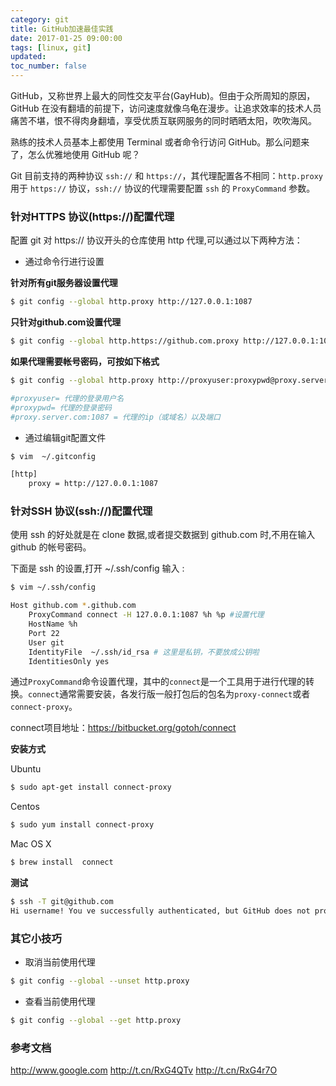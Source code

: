 ```yaml
---
category: git
title: GitHub加速最佳实践
date: 2017-01-25 09:00:00
tags: [linux, git]
updated:
toc_number: false
---
```


GitHub，又称世界上最大的同性交友平台(GayHub)。但由于众所周知的原因，GitHub 在没有翻墙的前提下，访问速度就像乌龟在漫步。让追求效率的技术人员痛苦不堪，恨不得肉身翻墙，享受优质互联网服务的同时晒晒太阳，吹吹海风。

熟练的技术人员基本上都使用 Terminal 或者命令行访问 GitHub。那么问题来了，怎么优雅地使用 GitHub 呢？

Git 目前支持的两种协议 `ssh://` 和 `https://`，其代理配置各不相同：`http.proxy`用于 `https://` 协议，`ssh://` 协议的代理需要配置 `ssh` 的 `ProxyCommand` 参数。

<!-- more -->

### 针对HTTPS 协议(https://)配置代理

配置 git 对 https:// 协议开头的仓库使用 http 代理,可以通过以下两种方法：

- 通过命令行进行设置

**针对所有git服务器设置代理**

```bash
$ git config --global http.proxy http://127.0.0.1:1087
```

**只针对github.com设置代理**

```bash
$ git config --global http.https://github.com.proxy http://127.0.0.1:1087
```

**如果代理需要帐号密码，可按如下格式**

```bash
$ git config --global http.proxy http://proxyuser:proxypwd@proxy.server.com:1087

#proxyuser= 代理的登录用户名
#proxypwd= 代理的登录密码
#proxy.server.com:1087 = 代理的ip（或域名）以及端口
```

- 通过编辑git配置文件

```bash
$ vim  ~/.gitconfig

[http]
	proxy = http://127.0.0.1:1087
```

### 针对SSH 协议(ssh://)配置代理

使用 ssh 的好处就是在 clone 数据,或者提交数据到 github.com 时,不用在输入 github 的帐号密码。

下面是 ssh 的设置,打开 ~/.ssh/config 输入 :

```bash
$ vim ~/.ssh/config

Host github.com *.github.com
    ProxyCommand connect -H 127.0.0.1:1087 %h %p #设置代理
    HostName %h
    Port 22
    User git
    IdentityFile  ~/.ssh/id_rsa # 这里是私钥，不要放成公钥啦
    IdentitiesOnly yes
```

通过`ProxyCommand`命令设置代理，其中的`connect`是一个工具用于进行代理的转换。`connect`通常需要安装，各发行版一般打包后的包名为`proxy-connect`或者`connect-proxy`。

connect项目地址：https://bitbucket.org/gotoh/connect

**安装方式**

Ubuntu

```bash
$ sudo apt-get install connect-proxy
```

Centos

```bash
$ sudo yum install connect-proxy
```

Mac OS X

```bash
$ brew install  connect
```

**测试**

```bash
$ ssh -T git@github.com
Hi username! You ve successfully authenticated, but GitHub does not provide shell access.
```

### 其它小技巧

- 取消当前使用代理

```bash
$ git config --global --unset http.proxy
```

- 查看当前使用代理

```bash
$ git config --global --get http.proxy
```

### 参考文档

http://www.google.com
http://t.cn/RxG4QTv
http://t.cn/RxG4r7O
